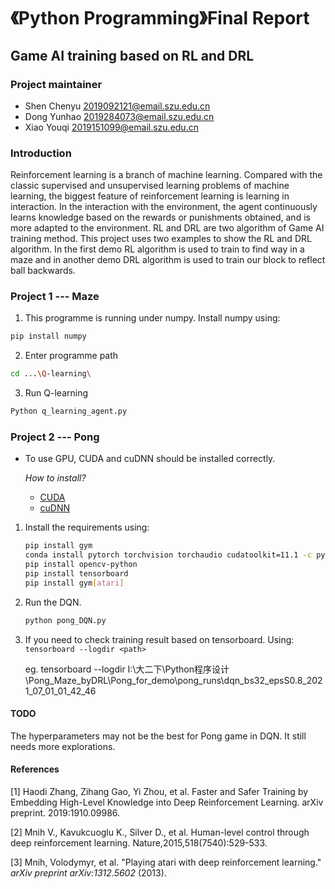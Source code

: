# 《Python Programming》Final Report
 ## Game AI training based on RL and DRL

### Project maintainer
+ Shen Chenyu 	2019092121@email.szu.edu.cn
+ Dong Yunhao	 2019284073@email.szu.edu.cn
+ Xiao Youqi	 	 2019151099@email.szu.edu.cn

### Introduction
Reinforcement learning is a branch of machine learning. Compared with the classic supervised and unsupervised learning problems of machine learning, the biggest feature of reinforcement learning is learning in interaction. In the interaction with the environment, the agent continuously learns knowledge based on the rewards or punishments obtained, and is more adapted to the environment. RL and DRL are two algorithm of Game AI training method. This project uses two examples to show the RL and DRL algorithm. In the first demo RL algorithm is used to train to find way in a maze and in another demo DRL algorithm is used to train our block to reflect ball backwards.



### Project 1 --- Maze

1. This programme is running under numpy. Install numpy using:
```bash
pip install numpy
```

2. Enter programme path 

```bash
cd ...\Q-learning\
```

3. Run Q-learning
```bash
Python q_learning_agent.py
```

### Project 2 --- Pong

- To use GPU, CUDA and cuDNN should be installed correctly.

  *How to install?* 

  + [CUDA](https://docs.nvidia.com/cuda/cuda-quick-start-guide/index.html)
  + [cuDNN](https://docs.nvidia.com/deeplearning/sdk/cudnn-install/)


1. Install the requirements using:  

   ```bash 
   pip install gym
   conda install pytorch torchvision torchaudio cudatoolkit=11.1 -c pytorch -c conda-forge
   pip install opencv-python
   pip install tensorboard
   pip install gym[atari]
   ```

2. Run the DQN. 

   ```bash 
   python pong_DQN.py
   ```

3. If you need to check training result based on tensorboard. Using:  
   `tensorboard --logdir <path> ` 

   eg. tensorboard --logdir I:\大二下\Python程序设计\Pong_Maze_byDRL\Pong_for_demo\pong_runs\dqn_bs32_epsS0.8_2021_07_01_01_42_46

#### TODO  

The hyperparameters may not be the best for Pong game in DQN. It still needs more explorations.

#### References

[1] Haodi Zhang, Zihang Gao, Yi Zhou, et al. Faster and Safer Training by Embedding High-Level Knowledge into Deep Reinforcement Learning. arXiv preprint. 2019:1910.09986.  

[2] Mnih V., Kavukcuoglu K., Silver D., et al. Human-level control through deep reinforcement learning. Nature,2015,518(7540):529-533.

[3] Mnih, Volodymyr, et al. "Playing atari with deep reinforcement learning." *arXiv preprint arXiv:1312.5602* (2013).

